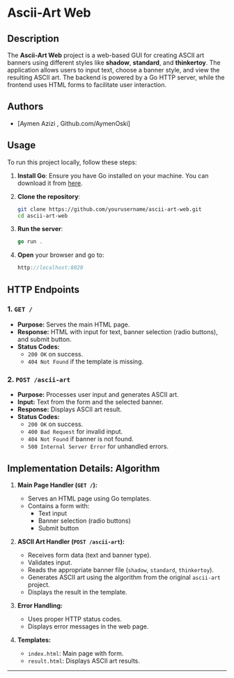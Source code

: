 # Ascii-Art Web

## Description
The **Ascii-Art Web** project is a web-based GUI for creating ASCII art banners using different styles like **shadow**, **standard**, and **thinkertoy**. The application allows users to input text, choose a banner style, and view the resulting ASCII art. The backend is powered by a Go HTTP server, while the frontend uses HTML forms to facilitate user interaction.

## Authors
- [Aymen Azizi , Github.com/AymenOski]

## Usage

To run this project locally, follow these steps:

1. **Install Go**: Ensure you have Go installed on your machine. You can download it from [here](https://golang.org/dl/).

2. **Clone the repository**:
   ```bash
   git clone https://github.com/yourusername/ascii-art-web.git
   cd ascii-art-web
3. **Run the server**: 
   ```go
   go run .
3. **Open** your browser and go to: 
   ```go
   http://localhost:8020
## HTTP Endpoints

### 1. `GET /`
- **Purpose:** Serves the main HTML page.
- **Response:** HTML with input for text, banner selection (radio buttons), and submit button.
- **Status Codes:**
  - `200 OK` on success.
  - `404 Not Found` if the template is missing.

### 2. `POST /ascii-art`
- **Purpose:** Processes user input and generates ASCII art.
- **Input:** Text from the form and the selected banner.
- **Response:** Displays ASCII art result.
- **Status Codes:**
  - `200 OK` on success.
  - `400 Bad Request` for invalid input.
  - `404 Not Found` if banner is not found.
  - `500 Internal Server Error` for unhandled errors.

## Implementation Details: Algorithm
1. **Main Page Handler (`GET /`):**
   - Serves an HTML page using Go templates.
   - Contains a form with:
     - Text input
     - Banner selection (radio buttons)
     - Submit button

2. **ASCII Art Handler (`POST /ascii-art`):**
   - Receives form data (text and banner type).
   - Validates input.
   - Reads the appropriate banner file (`shadow`, `standard`, `thinkertoy`).
   - Generates ASCII art using the algorithm from the original `ascii-art` project.
   - Displays the result in the template.

3. **Error Handling:**
   - Uses proper HTTP status codes.
   - Displays error messages in the web page.

4. **Templates:**
   - `index.html`: Main page with form.
   - `result.html`: Displays ASCII art results.

---